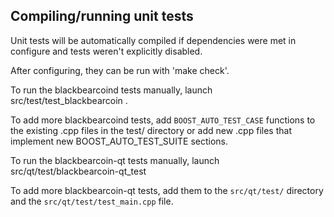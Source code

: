 Compiling/running unit tests
------------------------------------

Unit tests will be automatically compiled if dependencies were met in configure
and tests weren't explicitly disabled.

After configuring, they can be run with 'make check'.

To run the blackbearcoind tests manually, launch src/test/test_blackbearcoin .

To add more blackbearcoind tests, add `BOOST_AUTO_TEST_CASE` functions to the existing
.cpp files in the test/ directory or add new .cpp files that
implement new BOOST_AUTO_TEST_SUITE sections.

To run the blackbearcoin-qt tests manually, launch src/qt/test/blackbearcoin-qt_test

To add more blackbearcoin-qt tests, add them to the `src/qt/test/` directory and
the `src/qt/test/test_main.cpp` file.
